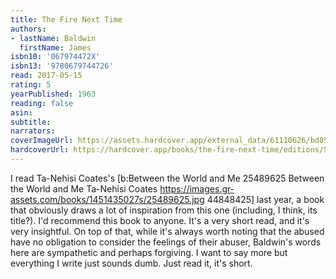 ```yaml
---
title: The Fire Next Time
authors:
- lastName: Baldwin
  firstName: James
isbn10: '067974472X'
isbn13: '9780679744726'
read: 2017-05-15
rating: 5
yearPublished: 1963
reading: false
asin:
subtitle:
narrators:
coverImageUrl: https://assets.hardcover.app/external_data/61110626/bd85c0fa96f493dd3a7ff5a3fd1bd2ace6006153.jpeg
hardcoverUrl: https://hardcover.app/books/the-fire-next-time/editions/5491292
---
```

I read Ta-Nehisi Coates's [b:Between the World and Me
25489625
Between the World and Me
Ta-Nehisi Coates
https://images.gr-assets.com/books/1451435027s/25489625.jpg
44848425] last year, a book that obviously draws a lot of inspiration from this one (including, I think, its title?). I'd recommend this book to anyone. It's a very short read, and it's very insightful. On top of that, while it's always worth noting that the abused have no obligation to consider the feelings of their abuser, Baldwin's words here are sympathetic and perhaps forgiving. I want to say more but everything I write just sounds dumb. Just read it, it's short.
